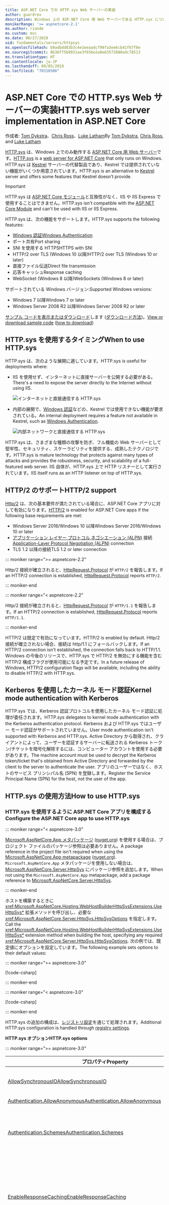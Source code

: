 ```yaml
---
title: ASP.NET Core での HTTP.sys Web サーバーの実装
author: guardrex
description: Windows 上の ASP.NET Core 用 Web サーバーである HTTP.sys について説明します。 HTTP.sys は、Http.sys カーネル モード ドライバーに基づいて構築された、IIS なしで直接インターネットに接続するために使用できる Kestrel の代替製品です。
monikerRange: '>= aspnetcore-2.1'
ms.author: riande
ms.custom: mvc
ms.date: 08/27/2019
uid: fundamentals/servers/httpsys
ms.openlocfilehash: b9adbdd83b3c4e1eeaadcf99fa3ee6cb41f67f8e
ms.sourcegitcommit: 8b36f75b8931ae3f656e2a8e63572080adc78513
ms.translationtype: HT
ms.contentlocale: ja-JP
ms.lasthandoff: 09/05/2019
ms.locfileid: "70310506"
---
```

# <a name="httpsys-web-server-implementation-in-aspnet-core"></a><span data-ttu-id="e1a35-104">ASP.NET Core での HTTP.sys Web サーバーの実装</span><span class="sxs-lookup"><span data-stu-id="e1a35-104">HTTP.sys web server implementation in ASP.NET Core</span></span>

<span data-ttu-id="e1a35-105">作成者: [Tom Dykstra](https://github.com/tdykstra)、[Chris Ross](https://github.com/Tratcher)、[Luke Latham](https://github.com/guardrex)</span><span class="sxs-lookup"><span data-stu-id="e1a35-105">By [Tom Dykstra](https://github.com/tdykstra), [Chris Ross](https://github.com/Tratcher), and [Luke Latham](https://github.com/guardrex)</span></span>

<span data-ttu-id="e1a35-106">[HTTP.sys](/iis/get-started/introduction-to-iis/introduction-to-iis-architecture#hypertext-transfer-protocol-stack-httpsys) は、Windows 上でのみ動作する [ASP.NET Core 用 Web サーバー](xref:fundamentals/servers/index)です。</span><span class="sxs-lookup"><span data-stu-id="e1a35-106">[HTTP.sys](/iis/get-started/introduction-to-iis/introduction-to-iis-architecture#hypertext-transfer-protocol-stack-httpsys) is a [web server for ASP.NET Core](xref:fundamentals/servers/index) that only runs on Windows.</span></span> <span data-ttu-id="e1a35-107">HTTP.sys は [Kestrel](xref:fundamentals/servers/kestrel) サーバーの代替製品であり、Kestrel では提供されていない機能がいくつか用意されています。</span><span class="sxs-lookup"><span data-stu-id="e1a35-107">HTTP.sys is an alternative to [Kestrel](xref:fundamentals/servers/kestrel) server and offers some features that Kestrel doesn't provide.</span></span>

> [!IMPORTANT]
> <span data-ttu-id="e1a35-108">HTTP.sys は [ASP.NET Core モジュール](xref:host-and-deploy/aspnet-core-module)と互換性がなく、IIS や IIS Express で使用することはできません。</span><span class="sxs-lookup"><span data-stu-id="e1a35-108">HTTP.sys isn't compatible with the [ASP.NET Core Module](xref:host-and-deploy/aspnet-core-module) and can't be used with IIS or IIS Express.</span></span>

<span data-ttu-id="e1a35-109">HTTP.sys は、次の機能をサポートします。</span><span class="sxs-lookup"><span data-stu-id="e1a35-109">HTTP.sys supports the following features:</span></span>

* [<span data-ttu-id="e1a35-110">Windows 認証</span><span class="sxs-lookup"><span data-stu-id="e1a35-110">Windows Authentication</span></span>](xref:security/authentication/windowsauth)
* <span data-ttu-id="e1a35-111">ポート共有</span><span class="sxs-lookup"><span data-stu-id="e1a35-111">Port sharing</span></span>
* <span data-ttu-id="e1a35-112">SNI を使用する HTTPS</span><span class="sxs-lookup"><span data-stu-id="e1a35-112">HTTPS with SNI</span></span>
* <span data-ttu-id="e1a35-113">HTTP/2 over TLS (Windows 10 以降)</span><span class="sxs-lookup"><span data-stu-id="e1a35-113">HTTP/2 over TLS (Windows 10 or later)</span></span>
* <span data-ttu-id="e1a35-114">直接ファイル伝送</span><span class="sxs-lookup"><span data-stu-id="e1a35-114">Direct file transmission</span></span>
* <span data-ttu-id="e1a35-115">応答キャッシュ</span><span class="sxs-lookup"><span data-stu-id="e1a35-115">Response caching</span></span>
* <span data-ttu-id="e1a35-116">WebSocket (Windows 8 以降)</span><span class="sxs-lookup"><span data-stu-id="e1a35-116">WebSockets (Windows 8 or later)</span></span>

<span data-ttu-id="e1a35-117">サポートされている Windows バージョン:</span><span class="sxs-lookup"><span data-stu-id="e1a35-117">Supported Windows versions:</span></span>

* <span data-ttu-id="e1a35-118">Windows 7 以降</span><span class="sxs-lookup"><span data-stu-id="e1a35-118">Windows 7 or later</span></span>
* <span data-ttu-id="e1a35-119">Windows Server 2008 R2 以降</span><span class="sxs-lookup"><span data-stu-id="e1a35-119">Windows Server 2008 R2 or later</span></span>

<span data-ttu-id="e1a35-120">[サンプル コードを表示またはダウンロード](https://github.com/aspnet/AspNetCore.Docs/tree/master/aspnetcore/fundamentals/servers/httpsys/samples)します ([ダウンロード方法](xref:index#how-to-download-a-sample))。</span><span class="sxs-lookup"><span data-stu-id="e1a35-120">[View or download sample code](https://github.com/aspnet/AspNetCore.Docs/tree/master/aspnetcore/fundamentals/servers/httpsys/samples) ([how to download](xref:index#how-to-download-a-sample))</span></span>

## <a name="when-to-use-httpsys"></a><span data-ttu-id="e1a35-121">HTTP.sys を使用するタイミング</span><span class="sxs-lookup"><span data-stu-id="e1a35-121">When to use HTTP.sys</span></span>

<span data-ttu-id="e1a35-122">HTTP.sys は、次のような展開に適しています。</span><span class="sxs-lookup"><span data-stu-id="e1a35-122">HTTP.sys is useful for deployments where:</span></span>

* <span data-ttu-id="e1a35-123">IIS を使用せず、インターネットに直接サーバーを公開する必要がある。</span><span class="sxs-lookup"><span data-stu-id="e1a35-123">There's a need to expose the server directly to the Internet without using IIS.</span></span>

  ![インターネットと直接通信する HTTP.sys](httpsys/_static/httpsys-to-internet.png)

* <span data-ttu-id="e1a35-125">内部の展開で、[Windows 認証](xref:security/authentication/windowsauth)などの、Kestrel では使用できない機能が要求されている。</span><span class="sxs-lookup"><span data-stu-id="e1a35-125">An internal deployment requires a feature not available in Kestrel, such as [Windows Authentication](xref:security/authentication/windowsauth).</span></span>

  ![内部ネットワークと直接通信する HTTP.sys](httpsys/_static/httpsys-to-internal.png)

<span data-ttu-id="e1a35-127">HTTP.sys は、さまざまな種類の攻撃を防ぎ、フル機能の Web サーバーとして堅牢性、セキュリティ、スケーラビリティを提供する、成熟したテクノロジです。</span><span class="sxs-lookup"><span data-stu-id="e1a35-127">HTTP.sys is mature technology that protects against many types of attacks and provides the robustness, security, and scalability of a full-featured web server.</span></span> <span data-ttu-id="e1a35-128">IIS 自体が、HTTP.sys 上で HTTP リスナーとして実行されています。</span><span class="sxs-lookup"><span data-stu-id="e1a35-128">IIS itself runs as an HTTP listener on top of HTTP.sys.</span></span>

## <a name="http2-support"></a><span data-ttu-id="e1a35-129">HTTP/2 のサポート</span><span class="sxs-lookup"><span data-stu-id="e1a35-129">HTTP/2 support</span></span>

<span data-ttu-id="e1a35-130">[Http/2](https://httpwg.org/specs/rfc7540.html) は、次の基本要件が満たされている場合に、ASP.NET Core アプリに対して有効になります。</span><span class="sxs-lookup"><span data-stu-id="e1a35-130">[HTTP/2](https://httpwg.org/specs/rfc7540.html) is enabled for ASP.NET Core apps if the following base requirements are met:</span></span>

* <span data-ttu-id="e1a35-131">Windows Server 2016/Windows 10 以降</span><span class="sxs-lookup"><span data-stu-id="e1a35-131">Windows Server 2016/Windows 10 or later</span></span>
* <span data-ttu-id="e1a35-132">[アプリケーション レイヤー プロトコル ネゴシエーション (ALPN)](https://tools.ietf.org/html/rfc7301#section-3) 接続</span><span class="sxs-lookup"><span data-stu-id="e1a35-132">[Application-Layer Protocol Negotiation (ALPN)](https://tools.ietf.org/html/rfc7301#section-3) connection</span></span>
* <span data-ttu-id="e1a35-133">TLS 1.2 以降の接続</span><span class="sxs-lookup"><span data-stu-id="e1a35-133">TLS 1.2 or later connection</span></span>

::: moniker range=">= aspnetcore-2.2"

<span data-ttu-id="e1a35-134">Http/2 接続が確立されると、[HttpRequest.Protocol](xref:Microsoft.AspNetCore.Http.HttpRequest.Protocol*) が `HTTP/2` を報告します。</span><span class="sxs-lookup"><span data-stu-id="e1a35-134">If an HTTP/2 connection is established, [HttpRequest.Protocol](xref:Microsoft.AspNetCore.Http.HttpRequest.Protocol*) reports `HTTP/2`.</span></span>

::: moniker-end

::: moniker range="< aspnetcore-2.2"

<span data-ttu-id="e1a35-135">Http/2 接続が確立されると、[HttpRequest.Protocol](xref:Microsoft.AspNetCore.Http.HttpRequest.Protocol*) が `HTTP/1.1` を報告します。</span><span class="sxs-lookup"><span data-stu-id="e1a35-135">If an HTTP/2 connection is established, [HttpRequest.Protocol](xref:Microsoft.AspNetCore.Http.HttpRequest.Protocol*) reports `HTTP/1.1`.</span></span>

::: moniker-end

<span data-ttu-id="e1a35-136">HTTP/2 は既定で有効になっています。</span><span class="sxs-lookup"><span data-stu-id="e1a35-136">HTTP/2 is enabled by default.</span></span> <span data-ttu-id="e1a35-137">Http/2 接続が確立されない場合、接続は http/1.1 にフォールバックします。</span><span class="sxs-lookup"><span data-stu-id="e1a35-137">If an HTTP/2 connection isn't established, the connection falls back to HTTP/1.1.</span></span> <span data-ttu-id="e1a35-138">Windows の今後のリリースで、HTTP.sys で HTTP/2 を無効にする機能を含む HTTP/2 構成フラグが使用可能になる予定です。</span><span class="sxs-lookup"><span data-stu-id="e1a35-138">In a future release of Windows, HTTP/2 configuration flags will be available, including the ability to disable HTTP/2 with HTTP.sys.</span></span>

## <a name="kernel-mode-authentication-with-kerberos"></a><span data-ttu-id="e1a35-139">Kerberos を使用したカーネル モード認証</span><span class="sxs-lookup"><span data-stu-id="e1a35-139">Kernel mode authentication with Kerberos</span></span>

<span data-ttu-id="e1a35-140">HTTP.sys では、Kerberos 認証プロトコルを使用したカーネル モード認証に処理が委任されます。</span><span class="sxs-lookup"><span data-stu-id="e1a35-140">HTTP.sys delegates to kernel mode authentication with the Kerberos authentication protocol.</span></span> <span data-ttu-id="e1a35-141">Kerberos および HTTP.sys ではユーザー モード認証がサポートされていません。</span><span class="sxs-lookup"><span data-stu-id="e1a35-141">User mode authentication isn't supported with Kerberos and HTTP.sys.</span></span> <span data-ttu-id="e1a35-142">Active Directory から取得され、クライアントによって、ユーザーを認証するサーバーに転送される Kerberos トークン/チケットを暗号化解除するには、コンピューター アカウントを使用する必要があります。</span><span class="sxs-lookup"><span data-stu-id="e1a35-142">The machine account must be used to decrypt the Kerberos token/ticket that's obtained from Active Directory and forwarded by the client to the server to authenticate the user.</span></span> <span data-ttu-id="e1a35-143">アプリのユーザーではなく、ホストのサービス プリンシパル名 (SPN) を登録します。</span><span class="sxs-lookup"><span data-stu-id="e1a35-143">Register the Service Principal Name (SPN) for the host, not the user of the app.</span></span>

## <a name="how-to-use-httpsys"></a><span data-ttu-id="e1a35-144">HTTP.sys の使用方法</span><span class="sxs-lookup"><span data-stu-id="e1a35-144">How to use HTTP.sys</span></span>

### <a name="configure-the-aspnet-core-app-to-use-httpsys"></a><span data-ttu-id="e1a35-145">HTTP.sys を使用するように ASP.NET Core アプリを構成する</span><span class="sxs-lookup"><span data-stu-id="e1a35-145">Configure the ASP.NET Core app to use HTTP.sys</span></span>

::: moniker range="< aspnetcore-3.0"

<span data-ttu-id="e1a35-146">[Microsoft.AspNetCore.App メタパッケージ](xref:fundamentals/metapackage-app) ([nuget.org](https://www.nuget.org/packages/Microsoft.AspNetCore.App/)) を使用する場合は、プロジェクト ファイルのパッケージ参照は必要ありません。</span><span class="sxs-lookup"><span data-stu-id="e1a35-146">A package reference in the project file isn't required when using the [Microsoft.AspNetCore.App metapackage](xref:fundamentals/metapackage-app) ([nuget.org](https://www.nuget.org/packages/Microsoft.AspNetCore.App/)).</span></span> <span data-ttu-id="e1a35-147">`Microsoft.AspNetCore.App` メタパッケージを使用しない場合は、[Microsoft.AspNetCore.Server.HttpSys](https://www.nuget.org/packages/Microsoft.AspNetCore.Server.HttpSys/) にパッケージ参照を追加します。</span><span class="sxs-lookup"><span data-stu-id="e1a35-147">When not using the `Microsoft.AspNetCore.App` metapackage, add a package reference to [Microsoft.AspNetCore.Server.HttpSys](https://www.nuget.org/packages/Microsoft.AspNetCore.Server.HttpSys/).</span></span>

::: moniker-end

<span data-ttu-id="e1a35-148">ホストを構築するときに <xref:Microsoft.AspNetCore.Hosting.WebHostBuilderHttpSysExtensions.UseHttpSys*> 拡張メソッドを呼び出し、必要な <xref:Microsoft.AspNetCore.Server.HttpSys.HttpSysOptions> を指定します。</span><span class="sxs-lookup"><span data-stu-id="e1a35-148">Call the <xref:Microsoft.AspNetCore.Hosting.WebHostBuilderHttpSysExtensions.UseHttpSys*> extension method when building the host, specifying any required <xref:Microsoft.AspNetCore.Server.HttpSys.HttpSysOptions>.</span></span> <span data-ttu-id="e1a35-149">次の例では、既定値にオプションを設定しています。</span><span class="sxs-lookup"><span data-stu-id="e1a35-149">The following example sets options to their default values:</span></span>

::: moniker range=">= aspnetcore-3.0"

[!code-csharp[](httpsys/samples/3.x/SampleApp/Program.cs?name=snippet1&highlight=5-13)]

::: moniker-end

::: moniker range="< aspnetcore-3.0"

[!code-csharp[](httpsys/samples/2.x/SampleApp/Program.cs?name=snippet1&highlight=4-12)]

::: moniker-end

<span data-ttu-id="e1a35-150">HTTP.sys の追加の構成は、[レジストリ設定](https://support.microsoft.com/help/820129/http-sys-registry-settings-for-windows)を通じて処理されます。</span><span class="sxs-lookup"><span data-stu-id="e1a35-150">Additional HTTP.sys configuration is handled through [registry settings](https://support.microsoft.com/help/820129/http-sys-registry-settings-for-windows).</span></span>

   <span data-ttu-id="e1a35-151">**HTTP.sys オプション**</span><span class="sxs-lookup"><span data-stu-id="e1a35-151">**HTTP.sys options**</span></span>

::: moniker range=">= aspnetcore-3.0"

| <span data-ttu-id="e1a35-152">プロパティ</span><span class="sxs-lookup"><span data-stu-id="e1a35-152">Property</span></span> | <span data-ttu-id="e1a35-153">説明</span><span class="sxs-lookup"><span data-stu-id="e1a35-153">Description</span></span> | <span data-ttu-id="e1a35-154">既定値</span><span class="sxs-lookup"><span data-stu-id="e1a35-154">Default</span></span> |
| -------- | ----------- | :-----: |
| [<span data-ttu-id="e1a35-155">AllowSynchronousIO</span><span class="sxs-lookup"><span data-stu-id="e1a35-155">AllowSynchronousIO</span></span>](xref:Microsoft.AspNetCore.Server.HttpSys.HttpSysOptions.AllowSynchronousIO) | <span data-ttu-id="e1a35-156">`HttpContext.Request.Body` および `HttpContext.Response.Body` に対して、入力/出力の同期を許可するかどうかを制御します。</span><span class="sxs-lookup"><span data-stu-id="e1a35-156">Control whether synchronous input/output is allowed for the `HttpContext.Request.Body` and `HttpContext.Response.Body`.</span></span> | `false` |
| [<span data-ttu-id="e1a35-157">Authentication.AllowAnonymous</span><span class="sxs-lookup"><span data-stu-id="e1a35-157">Authentication.AllowAnonymous</span></span>](xref:Microsoft.AspNetCore.Server.HttpSys.AuthenticationManager.AllowAnonymous) | <span data-ttu-id="e1a35-158">匿名要求を許可します。</span><span class="sxs-lookup"><span data-stu-id="e1a35-158">Allow anonymous requests.</span></span> | `true` |
| [<span data-ttu-id="e1a35-159">Authentication.Schemes</span><span class="sxs-lookup"><span data-stu-id="e1a35-159">Authentication.Schemes</span></span>](xref:Microsoft.AspNetCore.Server.HttpSys.AuthenticationManager.Schemes) | <span data-ttu-id="e1a35-160">許可される認証方式を指定します。</span><span class="sxs-lookup"><span data-stu-id="e1a35-160">Specify the allowed authentication schemes.</span></span> <span data-ttu-id="e1a35-161">リスナーを破棄する前ならいつでも変更できます。</span><span class="sxs-lookup"><span data-stu-id="e1a35-161">May be modified at any time prior to disposing the listener.</span></span> <span data-ttu-id="e1a35-162">値は [AuthenticationSchemes 列挙型](xref:Microsoft.AspNetCore.Server.HttpSys.AuthenticationSchemes) (`Basic`、`Kerberos`、`Negotiate`、`None`、および `NTLM`) によって指定します。</span><span class="sxs-lookup"><span data-stu-id="e1a35-162">Values are provided by the [AuthenticationSchemes enum](xref:Microsoft.AspNetCore.Server.HttpSys.AuthenticationSchemes): `Basic`, `Kerberos`, `Negotiate`, `None`, and `NTLM`.</span></span> | `None` |
| [<span data-ttu-id="e1a35-163">EnableResponseCaching</span><span class="sxs-lookup"><span data-stu-id="e1a35-163">EnableResponseCaching</span></span>](xref:Microsoft.AspNetCore.Server.HttpSys.HttpSysOptions.EnableResponseCaching) | <span data-ttu-id="e1a35-164">対象となるヘッダーを持つ応答に対して、[カーネル モード](/windows-hardware/drivers/gettingstarted/user-mode-and-kernel-mode)のキャッシュを試行します。</span><span class="sxs-lookup"><span data-stu-id="e1a35-164">Attempt [kernel-mode](/windows-hardware/drivers/gettingstarted/user-mode-and-kernel-mode) caching for responses with eligible headers.</span></span> <span data-ttu-id="e1a35-165">`Set-Cookie`、`Vary`、または `Pragma` ヘッダーを含む応答は対象外です。</span><span class="sxs-lookup"><span data-stu-id="e1a35-165">The response may not include `Set-Cookie`, `Vary`, or `Pragma` headers.</span></span> <span data-ttu-id="e1a35-166">応答は、`public` である `Cache-Control` ヘッダーと `shared-max-age` または `max-age` の値のいずれかを含むか、または `Expires` ヘッダーを含む必要があります。</span><span class="sxs-lookup"><span data-stu-id="e1a35-166">It must include a `Cache-Control` header that's `public` and either a `shared-max-age` or `max-age` value, or an `Expires` header.</span></span> | `true` |
| <xref:Microsoft.AspNetCore.Server.HttpSys.HttpSysOptions.MaxAccepts> | <span data-ttu-id="e1a35-167">同時受け入れの最大数です。</span><span class="sxs-lookup"><span data-stu-id="e1a35-167">The maximum number of concurrent accepts.</span></span> | <span data-ttu-id="e1a35-168">5 &times; [Environment.<br>ProcessorCount](xref:System.Environment.ProcessorCount)</span><span class="sxs-lookup"><span data-stu-id="e1a35-168">5 &times; [Environment.<br>ProcessorCount](xref:System.Environment.ProcessorCount)</span></span> |
| <xref:Microsoft.AspNetCore.Server.HttpSys.HttpSysOptions.MaxConnections> | <span data-ttu-id="e1a35-169">受け入れるコンカレント接続の最大数です。</span><span class="sxs-lookup"><span data-stu-id="e1a35-169">The maximum number of concurrent connections to accept.</span></span> <span data-ttu-id="e1a35-170">無限にするには、`-1` を使用します。</span><span class="sxs-lookup"><span data-stu-id="e1a35-170">Use `-1` for infinite.</span></span> <span data-ttu-id="e1a35-171">コンピューター全体のレジストリ設定を使用するには、`null` を使用します。</span><span class="sxs-lookup"><span data-stu-id="e1a35-171">Use `null` to use the registry's machine-wide setting.</span></span> | `null`<br><span data-ttu-id="e1a35-172">(無制限)</span><span class="sxs-lookup"><span data-stu-id="e1a35-172">(unlimited)</span></span> |
| <xref:Microsoft.AspNetCore.Server.HttpSys.HttpSysOptions.MaxRequestBodySize> | <span data-ttu-id="e1a35-173">「<a href="#maxrequestbodysize">MaxRequestBodySize</a>」セクションを参照してください。</span><span class="sxs-lookup"><span data-stu-id="e1a35-173">See the <a href="#maxrequestbodysize">MaxRequestBodySize</a> section.</span></span> | <span data-ttu-id="e1a35-174">30000000 バイト</span><span class="sxs-lookup"><span data-stu-id="e1a35-174">30000000 bytes</span></span><br><span data-ttu-id="e1a35-175">(~28.6 MB)</span><span class="sxs-lookup"><span data-stu-id="e1a35-175">(~28.6 MB)</span></span> |
| <xref:Microsoft.AspNetCore.Server.HttpSys.HttpSysOptions.RequestQueueLimit> | <span data-ttu-id="e1a35-176">キューに置くことができる要求の最大数。</span><span class="sxs-lookup"><span data-stu-id="e1a35-176">The maximum number of requests that can be queued.</span></span> | <span data-ttu-id="e1a35-177">1000</span><span class="sxs-lookup"><span data-stu-id="e1a35-177">1000</span></span> |
| <xref:Microsoft.AspNetCore.Server.HttpSys.HttpSysOptions.ThrowWriteExceptions> | <span data-ttu-id="e1a35-178">応答本文の書き込みがクライアントの接続の切断によって失敗した場合、例外をスローするか、または正常に完了するかどうかを指定します。</span><span class="sxs-lookup"><span data-stu-id="e1a35-178">Indicate if response body writes that fail due to client disconnects should throw exceptions or complete normally.</span></span> | `false`<br><span data-ttu-id="e1a35-179">(正常に完了する)</span><span class="sxs-lookup"><span data-stu-id="e1a35-179">(complete normally)</span></span> |
| <xref:Microsoft.AspNetCore.Server.HttpSys.HttpSysOptions.Timeouts> | <span data-ttu-id="e1a35-180">HTTP.sys <xref:Microsoft.AspNetCore.Server.HttpSys.TimeoutManager> 構成を公開します。これはレジストリでも構成できます。</span><span class="sxs-lookup"><span data-stu-id="e1a35-180">Expose the HTTP.sys <xref:Microsoft.AspNetCore.Server.HttpSys.TimeoutManager> configuration, which may also be configured in the registry.</span></span> <span data-ttu-id="e1a35-181">各設定に関する既定値などの詳細については、API のリンクを参照してください。</span><span class="sxs-lookup"><span data-stu-id="e1a35-181">Follow the API links to learn more about each setting, including default values:</span></span><ul><li><span data-ttu-id="e1a35-182">[TimeoutManager.DrainEntityBody](xref:Microsoft.AspNetCore.Server.HttpSys.TimeoutManager.DrainEntityBody) &ndash; HTTP サーバー API が Keep-Alive 接続でエンティティ本体をドレインするまでに許容される時間です。</span><span class="sxs-lookup"><span data-stu-id="e1a35-182">[TimeoutManager.DrainEntityBody](xref:Microsoft.AspNetCore.Server.HttpSys.TimeoutManager.DrainEntityBody) &ndash; Time allowed for the HTTP Server API to drain the entity body on a Keep-Alive connection.</span></span></li><li><span data-ttu-id="e1a35-183">[TimeoutManager.EntityBody](xref:Microsoft.AspNetCore.Server.HttpSys.TimeoutManager.EntityBody) &ndash; 要求のエンティティ本体が到着するまでに許容される時間です。</span><span class="sxs-lookup"><span data-stu-id="e1a35-183">[TimeoutManager.EntityBody](xref:Microsoft.AspNetCore.Server.HttpSys.TimeoutManager.EntityBody) &ndash; Time allowed for the request entity body to arrive.</span></span></li><li><span data-ttu-id="e1a35-184">[TimeoutManager.HeaderWait](xref:Microsoft.AspNetCore.Server.HttpSys.TimeoutManager.HeaderWait) &ndash; HTTP サーバー API が要求ヘッダーを解析するまでに許容される時間です。</span><span class="sxs-lookup"><span data-stu-id="e1a35-184">[TimeoutManager.HeaderWait](xref:Microsoft.AspNetCore.Server.HttpSys.TimeoutManager.HeaderWait) &ndash; Time allowed for the HTTP Server API to parse the request header.</span></span></li><li><span data-ttu-id="e1a35-185">[TimeoutManager.IdleConnection](xref:Microsoft.AspNetCore.Server.HttpSys.TimeoutManager.IdleConnection) &ndash; 接続で許容されるアイドル時間です。</span><span class="sxs-lookup"><span data-stu-id="e1a35-185">[TimeoutManager.IdleConnection](xref:Microsoft.AspNetCore.Server.HttpSys.TimeoutManager.IdleConnection) &ndash; Time allowed for an idle connection.</span></span></li><li><span data-ttu-id="e1a35-186">[TimeoutManager.MinSendBytesPerSecond](xref:Microsoft.AspNetCore.Server.HttpSys.TimeoutManager.MinSendBytesPerSecond) &ndash; 応答の最小の送信率です。</span><span class="sxs-lookup"><span data-stu-id="e1a35-186">[TimeoutManager.MinSendBytesPerSecond](xref:Microsoft.AspNetCore.Server.HttpSys.TimeoutManager.MinSendBytesPerSecond) &ndash; The minimum send rate for the response.</span></span></li><li><span data-ttu-id="e1a35-187">[TimeoutManager.RequestQueue](xref:Microsoft.AspNetCore.Server.HttpSys.TimeoutManager.RequestQueue) &ndash; 要求が、アプリにピック アップされるまでに要求キューの中に留まっていられる時間です。</span><span class="sxs-lookup"><span data-stu-id="e1a35-187">[TimeoutManager.RequestQueue](xref:Microsoft.AspNetCore.Server.HttpSys.TimeoutManager.RequestQueue) &ndash; Time allowed for the request to remain in the request queue before the app picks it up.</span></span></li></ul> |  |
| <xref:Microsoft.AspNetCore.Server.HttpSys.HttpSysOptions.UrlPrefixes> | <span data-ttu-id="e1a35-188">HTTP.sys に登録する <xref:Microsoft.AspNetCore.Server.HttpSys.UrlPrefixCollection> を指定します。</span><span class="sxs-lookup"><span data-stu-id="e1a35-188">Specify the <xref:Microsoft.AspNetCore.Server.HttpSys.UrlPrefixCollection> to register with HTTP.sys.</span></span> <span data-ttu-id="e1a35-189">最も便利なのは [UrlPrefixCollection.Add](xref:Microsoft.AspNetCore.Server.HttpSys.UrlPrefixCollection.Add*) です。これを使用して、コレクションにプレフィックスを追加できます。</span><span class="sxs-lookup"><span data-stu-id="e1a35-189">The most useful is [UrlPrefixCollection.Add](xref:Microsoft.AspNetCore.Server.HttpSys.UrlPrefixCollection.Add*), which is used to add a prefix to the collection.</span></span> <span data-ttu-id="e1a35-190">これらは、リスナーを破棄する前ならいつでも変更できます。</span><span class="sxs-lookup"><span data-stu-id="e1a35-190">These may be modified at any time prior to disposing the listener.</span></span> |  |

::: moniker-end

::: moniker range="< aspnetcore-3.0"

| <span data-ttu-id="e1a35-191">プロパティ</span><span class="sxs-lookup"><span data-stu-id="e1a35-191">Property</span></span> | <span data-ttu-id="e1a35-192">説明</span><span class="sxs-lookup"><span data-stu-id="e1a35-192">Description</span></span> | <span data-ttu-id="e1a35-193">既定値</span><span class="sxs-lookup"><span data-stu-id="e1a35-193">Default</span></span> |
| -------- | ----------- | :-----: |
| [<span data-ttu-id="e1a35-194">AllowSynchronousIO</span><span class="sxs-lookup"><span data-stu-id="e1a35-194">AllowSynchronousIO</span></span>](xref:Microsoft.AspNetCore.Server.HttpSys.HttpSysOptions.AllowSynchronousIO) | <span data-ttu-id="e1a35-195">`HttpContext.Request.Body` および `HttpContext.Response.Body` に対して、入力/出力の同期を許可するかどうかを制御します。</span><span class="sxs-lookup"><span data-stu-id="e1a35-195">Control whether synchronous input/output is allowed for the `HttpContext.Request.Body` and `HttpContext.Response.Body`.</span></span> | `true` |
| [<span data-ttu-id="e1a35-196">Authentication.AllowAnonymous</span><span class="sxs-lookup"><span data-stu-id="e1a35-196">Authentication.AllowAnonymous</span></span>](xref:Microsoft.AspNetCore.Server.HttpSys.AuthenticationManager.AllowAnonymous) | <span data-ttu-id="e1a35-197">匿名要求を許可します。</span><span class="sxs-lookup"><span data-stu-id="e1a35-197">Allow anonymous requests.</span></span> | `true` |
| [<span data-ttu-id="e1a35-198">Authentication.Schemes</span><span class="sxs-lookup"><span data-stu-id="e1a35-198">Authentication.Schemes</span></span>](xref:Microsoft.AspNetCore.Server.HttpSys.AuthenticationManager.Schemes) | <span data-ttu-id="e1a35-199">許可される認証方式を指定します。</span><span class="sxs-lookup"><span data-stu-id="e1a35-199">Specify the allowed authentication schemes.</span></span> <span data-ttu-id="e1a35-200">リスナーを破棄する前ならいつでも変更できます。</span><span class="sxs-lookup"><span data-stu-id="e1a35-200">May be modified at any time prior to disposing the listener.</span></span> <span data-ttu-id="e1a35-201">値は [AuthenticationSchemes 列挙型](xref:Microsoft.AspNetCore.Server.HttpSys.AuthenticationSchemes) (`Basic`、`Kerberos`、`Negotiate`、`None`、および `NTLM`) によって指定します。</span><span class="sxs-lookup"><span data-stu-id="e1a35-201">Values are provided by the [AuthenticationSchemes enum](xref:Microsoft.AspNetCore.Server.HttpSys.AuthenticationSchemes): `Basic`, `Kerberos`, `Negotiate`, `None`, and `NTLM`.</span></span> | `None` |
| [<span data-ttu-id="e1a35-202">EnableResponseCaching</span><span class="sxs-lookup"><span data-stu-id="e1a35-202">EnableResponseCaching</span></span>](xref:Microsoft.AspNetCore.Server.HttpSys.HttpSysOptions.EnableResponseCaching) | <span data-ttu-id="e1a35-203">対象となるヘッダーを持つ応答に対して、[カーネル モード](/windows-hardware/drivers/gettingstarted/user-mode-and-kernel-mode)のキャッシュを試行します。</span><span class="sxs-lookup"><span data-stu-id="e1a35-203">Attempt [kernel-mode](/windows-hardware/drivers/gettingstarted/user-mode-and-kernel-mode) caching for responses with eligible headers.</span></span> <span data-ttu-id="e1a35-204">`Set-Cookie`、`Vary`、または `Pragma` ヘッダーを含む応答は対象外です。</span><span class="sxs-lookup"><span data-stu-id="e1a35-204">The response may not include `Set-Cookie`, `Vary`, or `Pragma` headers.</span></span> <span data-ttu-id="e1a35-205">応答は、`public` である `Cache-Control` ヘッダーと `shared-max-age` または `max-age` の値のいずれかを含むか、または `Expires` ヘッダーを含む必要があります。</span><span class="sxs-lookup"><span data-stu-id="e1a35-205">It must include a `Cache-Control` header that's `public` and either a `shared-max-age` or `max-age` value, or an `Expires` header.</span></span> | `true` |
| <xref:Microsoft.AspNetCore.Server.HttpSys.HttpSysOptions.MaxAccepts> | <span data-ttu-id="e1a35-206">同時受け入れの最大数です。</span><span class="sxs-lookup"><span data-stu-id="e1a35-206">The maximum number of concurrent accepts.</span></span> | <span data-ttu-id="e1a35-207">5 &times; [Environment.<br>ProcessorCount](xref:System.Environment.ProcessorCount)</span><span class="sxs-lookup"><span data-stu-id="e1a35-207">5 &times; [Environment.<br>ProcessorCount](xref:System.Environment.ProcessorCount)</span></span> |
| <xref:Microsoft.AspNetCore.Server.HttpSys.HttpSysOptions.MaxConnections> | <span data-ttu-id="e1a35-208">受け入れるコンカレント接続の最大数です。</span><span class="sxs-lookup"><span data-stu-id="e1a35-208">The maximum number of concurrent connections to accept.</span></span> <span data-ttu-id="e1a35-209">無限にするには、`-1` を使用します。</span><span class="sxs-lookup"><span data-stu-id="e1a35-209">Use `-1` for infinite.</span></span> <span data-ttu-id="e1a35-210">コンピューター全体のレジストリ設定を使用するには、`null` を使用します。</span><span class="sxs-lookup"><span data-stu-id="e1a35-210">Use `null` to use the registry's machine-wide setting.</span></span> | `null`<br><span data-ttu-id="e1a35-211">(無制限)</span><span class="sxs-lookup"><span data-stu-id="e1a35-211">(unlimited)</span></span> |
| <xref:Microsoft.AspNetCore.Server.HttpSys.HttpSysOptions.MaxRequestBodySize> | <span data-ttu-id="e1a35-212">「<a href="#maxrequestbodysize">MaxRequestBodySize</a>」セクションを参照してください。</span><span class="sxs-lookup"><span data-stu-id="e1a35-212">See the <a href="#maxrequestbodysize">MaxRequestBodySize</a> section.</span></span> | <span data-ttu-id="e1a35-213">30000000 バイト</span><span class="sxs-lookup"><span data-stu-id="e1a35-213">30000000 bytes</span></span><br><span data-ttu-id="e1a35-214">(~28.6 MB)</span><span class="sxs-lookup"><span data-stu-id="e1a35-214">(~28.6 MB)</span></span> |
| <xref:Microsoft.AspNetCore.Server.HttpSys.HttpSysOptions.RequestQueueLimit> | <span data-ttu-id="e1a35-215">キューに置くことができる要求の最大数。</span><span class="sxs-lookup"><span data-stu-id="e1a35-215">The maximum number of requests that can be queued.</span></span> | <span data-ttu-id="e1a35-216">1000</span><span class="sxs-lookup"><span data-stu-id="e1a35-216">1000</span></span> |
| <xref:Microsoft.AspNetCore.Server.HttpSys.HttpSysOptions.ThrowWriteExceptions> | <span data-ttu-id="e1a35-217">応答本文の書き込みがクライアントの接続の切断によって失敗した場合、例外をスローするか、または正常に完了するかどうかを指定します。</span><span class="sxs-lookup"><span data-stu-id="e1a35-217">Indicate if response body writes that fail due to client disconnects should throw exceptions or complete normally.</span></span> | `false`<br><span data-ttu-id="e1a35-218">(正常に完了する)</span><span class="sxs-lookup"><span data-stu-id="e1a35-218">(complete normally)</span></span> |
| <xref:Microsoft.AspNetCore.Server.HttpSys.HttpSysOptions.Timeouts> | <span data-ttu-id="e1a35-219">HTTP.sys <xref:Microsoft.AspNetCore.Server.HttpSys.TimeoutManager> 構成を公開します。これはレジストリでも構成できます。</span><span class="sxs-lookup"><span data-stu-id="e1a35-219">Expose the HTTP.sys <xref:Microsoft.AspNetCore.Server.HttpSys.TimeoutManager> configuration, which may also be configured in the registry.</span></span> <span data-ttu-id="e1a35-220">各設定に関する既定値などの詳細については、API のリンクを参照してください。</span><span class="sxs-lookup"><span data-stu-id="e1a35-220">Follow the API links to learn more about each setting, including default values:</span></span><ul><li><span data-ttu-id="e1a35-221">[TimeoutManager.DrainEntityBody](xref:Microsoft.AspNetCore.Server.HttpSys.TimeoutManager.DrainEntityBody) &ndash; HTTP サーバー API が Keep-Alive 接続でエンティティ本体をドレインするまでに許容される時間です。</span><span class="sxs-lookup"><span data-stu-id="e1a35-221">[TimeoutManager.DrainEntityBody](xref:Microsoft.AspNetCore.Server.HttpSys.TimeoutManager.DrainEntityBody) &ndash; Time allowed for the HTTP Server API to drain the entity body on a Keep-Alive connection.</span></span></li><li><span data-ttu-id="e1a35-222">[TimeoutManager.EntityBody](xref:Microsoft.AspNetCore.Server.HttpSys.TimeoutManager.EntityBody) &ndash; 要求のエンティティ本体が到着するまでに許容される時間です。</span><span class="sxs-lookup"><span data-stu-id="e1a35-222">[TimeoutManager.EntityBody](xref:Microsoft.AspNetCore.Server.HttpSys.TimeoutManager.EntityBody) &ndash; Time allowed for the request entity body to arrive.</span></span></li><li><span data-ttu-id="e1a35-223">[TimeoutManager.HeaderWait](xref:Microsoft.AspNetCore.Server.HttpSys.TimeoutManager.HeaderWait) &ndash; HTTP サーバー API が要求ヘッダーを解析するまでに許容される時間です。</span><span class="sxs-lookup"><span data-stu-id="e1a35-223">[TimeoutManager.HeaderWait](xref:Microsoft.AspNetCore.Server.HttpSys.TimeoutManager.HeaderWait) &ndash; Time allowed for the HTTP Server API to parse the request header.</span></span></li><li><span data-ttu-id="e1a35-224">[TimeoutManager.IdleConnection](xref:Microsoft.AspNetCore.Server.HttpSys.TimeoutManager.IdleConnection) &ndash; 接続で許容されるアイドル時間です。</span><span class="sxs-lookup"><span data-stu-id="e1a35-224">[TimeoutManager.IdleConnection](xref:Microsoft.AspNetCore.Server.HttpSys.TimeoutManager.IdleConnection) &ndash; Time allowed for an idle connection.</span></span></li><li><span data-ttu-id="e1a35-225">[TimeoutManager.MinSendBytesPerSecond](xref:Microsoft.AspNetCore.Server.HttpSys.TimeoutManager.MinSendBytesPerSecond) &ndash; 応答の最小の送信率です。</span><span class="sxs-lookup"><span data-stu-id="e1a35-225">[TimeoutManager.MinSendBytesPerSecond](xref:Microsoft.AspNetCore.Server.HttpSys.TimeoutManager.MinSendBytesPerSecond) &ndash; The minimum send rate for the response.</span></span></li><li><span data-ttu-id="e1a35-226">[TimeoutManager.RequestQueue](xref:Microsoft.AspNetCore.Server.HttpSys.TimeoutManager.RequestQueue) &ndash; 要求が、アプリにピック アップされるまでに要求キューの中に留まっていられる時間です。</span><span class="sxs-lookup"><span data-stu-id="e1a35-226">[TimeoutManager.RequestQueue](xref:Microsoft.AspNetCore.Server.HttpSys.TimeoutManager.RequestQueue) &ndash; Time allowed for the request to remain in the request queue before the app picks it up.</span></span></li></ul> |  |
| <xref:Microsoft.AspNetCore.Server.HttpSys.HttpSysOptions.UrlPrefixes> | <span data-ttu-id="e1a35-227">HTTP.sys に登録する <xref:Microsoft.AspNetCore.Server.HttpSys.UrlPrefixCollection> を指定します。</span><span class="sxs-lookup"><span data-stu-id="e1a35-227">Specify the <xref:Microsoft.AspNetCore.Server.HttpSys.UrlPrefixCollection> to register with HTTP.sys.</span></span> <span data-ttu-id="e1a35-228">最も便利なのは [UrlPrefixCollection.Add](xref:Microsoft.AspNetCore.Server.HttpSys.UrlPrefixCollection.Add*) です。これを使用して、コレクションにプレフィックスを追加できます。</span><span class="sxs-lookup"><span data-stu-id="e1a35-228">The most useful is [UrlPrefixCollection.Add](xref:Microsoft.AspNetCore.Server.HttpSys.UrlPrefixCollection.Add*), which is used to add a prefix to the collection.</span></span> <span data-ttu-id="e1a35-229">これらは、リスナーを破棄する前ならいつでも変更できます。</span><span class="sxs-lookup"><span data-stu-id="e1a35-229">These may be modified at any time prior to disposing the listener.</span></span> |  |

::: moniker-end

<a name="maxrequestbodysize"></a>

<span data-ttu-id="e1a35-230">**MaxRequestBodySize**</span><span class="sxs-lookup"><span data-stu-id="e1a35-230">**MaxRequestBodySize**</span></span>

<span data-ttu-id="e1a35-231">要求本文の最大許容サイズ (バイト単位) です。</span><span class="sxs-lookup"><span data-stu-id="e1a35-231">The maximum allowed size of any request body in bytes.</span></span> <span data-ttu-id="e1a35-232">`null` に設定する場合、要求本文の最大サイズは制限されません。</span><span class="sxs-lookup"><span data-stu-id="e1a35-232">When set to `null`, the maximum request body size is unlimited.</span></span> <span data-ttu-id="e1a35-233">この制限は、アップグレード済みの接続 (常に無制限) には影響しません。</span><span class="sxs-lookup"><span data-stu-id="e1a35-233">This limit has no effect on upgraded connections, which are always unlimited.</span></span>

<span data-ttu-id="e1a35-234">1 つの `IActionResult` に対する ASP.NET Core MVC アプリの制限をオーバーライドする方法として、アクション メソッドに対して <xref:Microsoft.AspNetCore.Mvc.RequestSizeLimitAttribute> 属性を使用することをお勧めします。</span><span class="sxs-lookup"><span data-stu-id="e1a35-234">The recommended method to override the limit in an ASP.NET Core MVC app for a single `IActionResult` is to use the <xref:Microsoft.AspNetCore.Mvc.RequestSizeLimitAttribute> attribute on an action method:</span></span>

```csharp
[RequestSizeLimit(100000000)]
public IActionResult MyActionMethod()
```

<span data-ttu-id="e1a35-235">アプリが要求の読み取りを開始した後に、アプリが要求に対する制限を構成しようとすると、例外がスローされます。</span><span class="sxs-lookup"><span data-stu-id="e1a35-235">An exception is thrown if the app attempts to configure the limit on a request after the app has started reading the request.</span></span> <span data-ttu-id="e1a35-236">`IsReadOnly` プロパティを使用して、`MaxRequestBodySize` プロパティが読み取り専用状態にあるかどうか、つまり制限を構成するには遅すぎるかどうかを示すことができます。</span><span class="sxs-lookup"><span data-stu-id="e1a35-236">An `IsReadOnly` property can be used to indicate if the `MaxRequestBodySize` property is in a read-only state, meaning it's too late to configure the limit.</span></span>

<span data-ttu-id="e1a35-237">要求ごとにアプリで <xref:Microsoft.AspNetCore.Server.HttpSys.HttpSysOptions.MaxRequestBodySize> をオーバーライドする必要がある場合は、<xref:Microsoft.AspNetCore.Http.Features.IHttpMaxRequestBodySizeFeature> を使います。</span><span class="sxs-lookup"><span data-stu-id="e1a35-237">If the app should override <xref:Microsoft.AspNetCore.Server.HttpSys.HttpSysOptions.MaxRequestBodySize> per-request, use the <xref:Microsoft.AspNetCore.Http.Features.IHttpMaxRequestBodySizeFeature>:</span></span>

::: moniker range=">= aspnetcore-3.0"

[!code-csharp[](httpsys/samples/3.x/SampleApp/Startup.cs?name=snippet1&highlight=6-7)]

::: moniker-end

::: moniker range="< aspnetcore-3.0"

[!code-csharp[](httpsys/samples/2.x/SampleApp/Startup.cs?name=snippet1&highlight=6-7)]

::: moniker-end

<span data-ttu-id="e1a35-238">Visual Studio を使用する場合は、アプリが IIS または IIS Express を実行するように構成されていないことを確認します。</span><span class="sxs-lookup"><span data-stu-id="e1a35-238">If using Visual Studio, make sure the app isn't configured to run IIS or IIS Express.</span></span>

<span data-ttu-id="e1a35-239">Visual Studio では、既定の起動プロファイルは IIS Express 用です。</span><span class="sxs-lookup"><span data-stu-id="e1a35-239">In Visual Studio, the default launch profile is for IIS Express.</span></span> <span data-ttu-id="e1a35-240">プロジェクトをコンソール アプリとして実行するには、次のスクリーン ショットに示すように、選択したプロファイルを手動で変更します。</span><span class="sxs-lookup"><span data-stu-id="e1a35-240">To run the project as a console app, manually change the selected profile, as shown in the following screen shot:</span></span>

![コンソール アプリのプロファイルを選択する](httpsys/_static/vs-choose-profile.png)

### <a name="configure-windows-server"></a><span data-ttu-id="e1a35-242">Windows Server を構成する</span><span class="sxs-lookup"><span data-stu-id="e1a35-242">Configure Windows Server</span></span>

1. <span data-ttu-id="e1a35-243">アプリに対して開くポートを決めたら、[Windows ファイアウォール](/windows/security/threat-protection/windows-firewall/create-an-inbound-port-rule)か [New-NetFirewallRule](/powershell/module/netsecurity/new-netfirewallrule) PowerShell コマンドレットを使用して、トラフィックが HTTP.sys に到達できるようにファイアウォールのポートを開きます。</span><span class="sxs-lookup"><span data-stu-id="e1a35-243">Determine the ports to open for the app and use [Windows Firewall](/windows/security/threat-protection/windows-firewall/create-an-inbound-port-rule) or the [New-NetFirewallRule](/powershell/module/netsecurity/new-netfirewallrule) PowerShell cmdlet to open firewall ports to allow traffic to reach HTTP.sys.</span></span> <span data-ttu-id="e1a35-244">次のコマンドとアプリの構成では、ポート 443 を使用します。</span><span class="sxs-lookup"><span data-stu-id="e1a35-244">In the following commands and app configuration, port 443 is used.</span></span>

1. <span data-ttu-id="e1a35-245">Azure VM に展開する場合は、[ネットワーク セキュリティ グループ](/azure/virtual-machines/windows/nsg-quickstart-portal)内でポートを開きます。</span><span class="sxs-lookup"><span data-stu-id="e1a35-245">When deploying to an Azure VM, open the ports in the [Network Security Group](/azure/virtual-machines/windows/nsg-quickstart-portal).</span></span> <span data-ttu-id="e1a35-246">次のコマンドとアプリの構成では、ポート 443 を使用します。</span><span class="sxs-lookup"><span data-stu-id="e1a35-246">In the following commands and app configuration, port 443 is used.</span></span>

1. <span data-ttu-id="e1a35-247">必要に応じて、X.509 証明書を取得してインストールします。</span><span class="sxs-lookup"><span data-stu-id="e1a35-247">Obtain and install X.509 certificates, if required.</span></span>

   <span data-ttu-id="e1a35-248">Windows の場合は、[New-SelfSignedCertificate PowerShell コマンドレット](/powershell/module/pkiclient/new-selfsignedcertificate)を使用して自己署名証明書を作成します。</span><span class="sxs-lookup"><span data-stu-id="e1a35-248">On Windows, create self-signed certificates using the [New-SelfSignedCertificate PowerShell cmdlet](/powershell/module/pkiclient/new-selfsignedcertificate).</span></span> <span data-ttu-id="e1a35-249">サポート対象外の例については、[UpdateIISExpressSSLForChrome.ps1](https://github.com/aspnet/AspNetCore.Docs/tree/master/aspnetcore/includes/make-x509-cert/UpdateIISExpressSSLForChrome.ps1) を参照してください。</span><span class="sxs-lookup"><span data-stu-id="e1a35-249">For an unsupported example, see [UpdateIISExpressSSLForChrome.ps1](https://github.com/aspnet/AspNetCore.Docs/tree/master/aspnetcore/includes/make-x509-cert/UpdateIISExpressSSLForChrome.ps1).</span></span>

   <span data-ttu-id="e1a35-250">自己署名証明書か CA 署名証明書のいずれかをサーバーの **Local Machine** > **Personal** ストアにインストールします。</span><span class="sxs-lookup"><span data-stu-id="e1a35-250">Install either self-signed or CA-signed certificates in the server's **Local Machine** > **Personal** store.</span></span>

1. <span data-ttu-id="e1a35-251">アプリが[フレームワークに依存する展開](/dotnet/core/deploying/#framework-dependent-deployments-fdd)である場合は、.NET Core、.NET Framework、またはその両方 (アプリが .NET Framework をターゲットとする .NET Core アプリである場合) をインストールします。</span><span class="sxs-lookup"><span data-stu-id="e1a35-251">If the app is a [framework-dependent deployment](/dotnet/core/deploying/#framework-dependent-deployments-fdd), install .NET Core, .NET Framework, or both (if the app is a .NET Core app targeting the .NET Framework).</span></span>

   * <span data-ttu-id="e1a35-252">**.NET Core** &ndash; アプリで .NET Core が必要な場合は、[.NET Core のダウンロード](https://dotnet.microsoft.com/download) ページから **.NET Core Runtime** インストーラーを取得して実行します。</span><span class="sxs-lookup"><span data-stu-id="e1a35-252">**.NET Core** &ndash; If the app requires .NET Core, obtain and run the **.NET Core Runtime** installer from [.NET Core Downloads](https://dotnet.microsoft.com/download).</span></span> <span data-ttu-id="e1a35-253">サーバーに SDK 全体をインストールしないでください。</span><span class="sxs-lookup"><span data-stu-id="e1a35-253">Don't install the full SDK on the server.</span></span>
   * <span data-ttu-id="e1a35-254">**.NET Framework** &ndash; アプリで .NET Framework が必要な場合は、[.NET Framework のインストール ガイド](/dotnet/framework/install/)を参照してください。</span><span class="sxs-lookup"><span data-stu-id="e1a35-254">**.NET Framework** &ndash; If the app requires .NET Framework, see the [.NET Framework installation guide](/dotnet/framework/install/).</span></span> <span data-ttu-id="e1a35-255">必要な .NET Framework をインストールします。</span><span class="sxs-lookup"><span data-stu-id="e1a35-255">Install the required .NET Framework.</span></span> <span data-ttu-id="e1a35-256">最新の .NET Framework のインストーラーは [.NET Core のダウンロード](https://dotnet.microsoft.com/download) ページから入手できます。</span><span class="sxs-lookup"><span data-stu-id="e1a35-256">The installer for the latest .NET Framework is available from the [.NET Core Downloads](https://dotnet.microsoft.com/download) page.</span></span>

   <span data-ttu-id="e1a35-257">アプリが[自己完結型の展開](/dotnet/core/deploying/#self-contained-deployments-scd)の場合、アプリの展開内にランタイムが含まれています。</span><span class="sxs-lookup"><span data-stu-id="e1a35-257">If the app is a [self-contained deployment](/dotnet/core/deploying/#self-contained-deployments-scd), the app includes the runtime in its deployment.</span></span> <span data-ttu-id="e1a35-258">サーバーにフレームワークをインストールする必要はありません。</span><span class="sxs-lookup"><span data-stu-id="e1a35-258">No framework installation is required on the server.</span></span>

1. <span data-ttu-id="e1a35-259">アプリに URL とポートを構成します。</span><span class="sxs-lookup"><span data-stu-id="e1a35-259">Configure URLs and ports in the app.</span></span>

   <span data-ttu-id="e1a35-260">既定では、ASP.NET Core は `http://localhost:5000` にバインドされます。</span><span class="sxs-lookup"><span data-stu-id="e1a35-260">By default, ASP.NET Core binds to `http://localhost:5000`.</span></span> <span data-ttu-id="e1a35-261">URL プレフィックスとポートを構成するには、次のオプションがあります。</span><span class="sxs-lookup"><span data-stu-id="e1a35-261">To configure URL prefixes and ports, options include:</span></span>

   * <xref:Microsoft.AspNetCore.Hosting.HostingAbstractionsWebHostBuilderExtensions.UseUrls*>
   * <span data-ttu-id="e1a35-262">`urls` コマンド ライン引数</span><span class="sxs-lookup"><span data-stu-id="e1a35-262">`urls` command-line argument</span></span>
   * <span data-ttu-id="e1a35-263">`ASPNETCORE_URLS` 環境変数</span><span class="sxs-lookup"><span data-stu-id="e1a35-263">`ASPNETCORE_URLS` environment variable</span></span>
   * <xref:Microsoft.AspNetCore.Server.HttpSys.HttpSysOptions.UrlPrefixes>

   <span data-ttu-id="e1a35-264">次のコード例は、サーバーのローカル IP アドレス `10.0.0.4` を使ってポート 443 上で <xref:Microsoft.AspNetCore.Server.HttpSys.HttpSysOptions.UrlPrefixes> を使う方法を示しています。</span><span class="sxs-lookup"><span data-stu-id="e1a35-264">The following code example shows how to use <xref:Microsoft.AspNetCore.Server.HttpSys.HttpSysOptions.UrlPrefixes> with the server's local IP address `10.0.0.4` on port 443:</span></span>

::: moniker range=">= aspnetcore-3.0"

   [!code-csharp[](httpsys/samples_snapshot/3.x/Program.cs?highlight=7)]

::: moniker-end

::: moniker range="< aspnetcore-3.0"

   [!code-csharp[](httpsys/samples_snapshot/2.x/Program.cs?highlight=6)]

::: moniker-end

   <span data-ttu-id="e1a35-265">`UrlPrefixes` の利点は、プレフィックスの形式が正しくなかった場合、すぐにエラー メッセージが生成されることです。</span><span class="sxs-lookup"><span data-stu-id="e1a35-265">An advantage of `UrlPrefixes` is that an error message is generated immediately for improperly formatted prefixes.</span></span>

   <span data-ttu-id="e1a35-266">`UrlPrefixes` の設定は `UseUrls`/`urls`/`ASPNETCORE_URLS` の設定をオーバーライドします。</span><span class="sxs-lookup"><span data-stu-id="e1a35-266">The settings in `UrlPrefixes` override `UseUrls`/`urls`/`ASPNETCORE_URLS` settings.</span></span> <span data-ttu-id="e1a35-267">したがって、`UseUrls`、`urls`、および `ASPNETCORE_URLS` 環境変数の利点は、Kestrel と HTTP.sys を簡単に切り替えられることです。</span><span class="sxs-lookup"><span data-stu-id="e1a35-267">Therefore, an advantage of `UseUrls`, `urls`, and the `ASPNETCORE_URLS` environment variable is that it's easier to switch between Kestrel and HTTP.sys.</span></span>

   <span data-ttu-id="e1a35-268">HTTP.sys では、[HTTP サーバー API の UrlPrefix 文字列形式](https://msdn.microsoft.com/library/windows/desktop/aa364698.aspx)が使用されます。</span><span class="sxs-lookup"><span data-stu-id="e1a35-268">HTTP.sys uses the [HTTP Server API UrlPrefix string formats](https://msdn.microsoft.com/library/windows/desktop/aa364698.aspx).</span></span>

   > [!WARNING]
   > <span data-ttu-id="e1a35-269">最上位のワイルドカードのバインド ( `http://*:80/` と `http://+:80` ) は使用しては **いけません** 。</span><span class="sxs-lookup"><span data-stu-id="e1a35-269">Top-level wildcard bindings (`http://*:80/` and `http://+:80`) should **not** be used.</span></span> <span data-ttu-id="e1a35-270">最上位のワイルドカードのバインドを使用すると、アプリにセキュリティの脆弱性が生じます。</span><span class="sxs-lookup"><span data-stu-id="e1a35-270">Top-level wildcard bindings create app security vulnerabilities.</span></span> <span data-ttu-id="e1a35-271">これは、強力と脆弱の両方のワイルドカードに適用されます。</span><span class="sxs-lookup"><span data-stu-id="e1a35-271">This applies to both strong and weak wildcards.</span></span> <span data-ttu-id="e1a35-272">ワイルドカードではなく、明示的なホスト名か IP アドレスを使用してください。</span><span class="sxs-lookup"><span data-stu-id="e1a35-272">Use explicit host names or IP addresses rather than wildcards.</span></span> <span data-ttu-id="e1a35-273">親ドメイン全体を制御する場合、サブドメインのワイルドカードのバインド (たとえば、`*.mysub.com`) がセキュリティ リスクになることはありません (脆弱である `*.com` とは対照的)。</span><span class="sxs-lookup"><span data-stu-id="e1a35-273">Subdomain wildcard binding (for example, `*.mysub.com`) isn't a security risk if you control the entire parent domain (as opposed to `*.com`, which is vulnerable).</span></span> <span data-ttu-id="e1a35-274">詳細については、[RFC 7230:セクション 5.4:ホスト](https://tools.ietf.org/html/rfc7230#section-5.4)に関するページを参照してください。</span><span class="sxs-lookup"><span data-stu-id="e1a35-274">For more information, see [RFC 7230: Section 5.4: Host](https://tools.ietf.org/html/rfc7230#section-5.4).</span></span>

1. <span data-ttu-id="e1a35-275">サーバーで URL プレフィックスを事前登録します。</span><span class="sxs-lookup"><span data-stu-id="e1a35-275">Preregister URL prefixes on the server.</span></span>

   <span data-ttu-id="e1a35-276">HTTP.sys を構成するための組み込みツールは、*netsh.exe* です。</span><span class="sxs-lookup"><span data-stu-id="e1a35-276">The built-in tool for configuring HTTP.sys is *netsh.exe*.</span></span> <span data-ttu-id="e1a35-277">*netsh.exe* を使用して、URL プレフィックスを予約し、X.509 証明書を割り当てることができます。</span><span class="sxs-lookup"><span data-stu-id="e1a35-277">*netsh.exe* is used to reserve URL prefixes and assign X.509 certificates.</span></span> <span data-ttu-id="e1a35-278">ツールを使用するには管理者特権が必要です。</span><span class="sxs-lookup"><span data-stu-id="e1a35-278">The tool requires administrator privileges.</span></span>

   <span data-ttu-id="e1a35-279">*netsh.exe* ツールを使用して、アプリ用に URL を登録します。</span><span class="sxs-lookup"><span data-stu-id="e1a35-279">Use the *netsh.exe* tool to register URLs for the app:</span></span>

   ```console
   netsh http add urlacl url=<URL> user=<USER>
   ```

   * <span data-ttu-id="e1a35-280">`<URL>` &ndash; 完全修飾 URL (Uniform Resource Locator)。</span><span class="sxs-lookup"><span data-stu-id="e1a35-280">`<URL>` &ndash; The fully qualified Uniform Resource Locator (URL).</span></span> <span data-ttu-id="e1a35-281">ワイルドカードのバインドは使用しないでください。</span><span class="sxs-lookup"><span data-stu-id="e1a35-281">Don't use a wildcard binding.</span></span> <span data-ttu-id="e1a35-282">有効なホスト名かローカル IP アドレスを使用してください。</span><span class="sxs-lookup"><span data-stu-id="e1a35-282">Use a valid hostname or local IP address.</span></span> <span data-ttu-id="e1a35-283">"*URL の末尾にはスラッシュが必要です。* "</span><span class="sxs-lookup"><span data-stu-id="e1a35-283">*The URL must include a trailing slash.*</span></span>
   * <span data-ttu-id="e1a35-284">`<USER>` &ndash; ユーザーまたはユーザー グループの名前を指定します。</span><span class="sxs-lookup"><span data-stu-id="e1a35-284">`<USER>` &ndash; Specifies the user or user-group name.</span></span>

   <span data-ttu-id="e1a35-285">次の例では、サーバーのローカル IP アドレスは `10.0.0.4` です。</span><span class="sxs-lookup"><span data-stu-id="e1a35-285">In the following example, the local IP address of the server is `10.0.0.4`:</span></span>

   ```console
   netsh http add urlacl url=https://10.0.0.4:443/ user=Users
   ```

   <span data-ttu-id="e1a35-286">URL が登録されると、ツールから `URL reservation successfully added` という応答があります。</span><span class="sxs-lookup"><span data-stu-id="e1a35-286">When a URL is registered, the tool responds with `URL reservation successfully added`.</span></span>

   <span data-ttu-id="e1a35-287">登録済みの URL を削除するには、`delete urlacl` コマンドを使用します。</span><span class="sxs-lookup"><span data-stu-id="e1a35-287">To delete a registered URL, use the `delete urlacl` command:</span></span>

   ```console
   netsh http delete urlacl url=<URL>
   ```

1. <span data-ttu-id="e1a35-288">サーバーで X.509 証明書を登録します。</span><span class="sxs-lookup"><span data-stu-id="e1a35-288">Register X.509 certificates on the server.</span></span>

   <span data-ttu-id="e1a35-289">*netsh.exe* ツールを使用して、アプリ用の証明書を登録します。</span><span class="sxs-lookup"><span data-stu-id="e1a35-289">Use the *netsh.exe* tool to register certificates for the app:</span></span>

   ```console
   netsh http add sslcert ipport=<IP>:<PORT> certhash=<THUMBPRINT> appid="{<GUID>}"
   ```

   * <span data-ttu-id="e1a35-290">`<IP>` &ndash; バインド用のローカル IP アドレスを指定します。</span><span class="sxs-lookup"><span data-stu-id="e1a35-290">`<IP>` &ndash; Specifies the local IP address for the binding.</span></span> <span data-ttu-id="e1a35-291">ワイルドカードのバインドは使用しないでください。</span><span class="sxs-lookup"><span data-stu-id="e1a35-291">Don't use a wildcard binding.</span></span> <span data-ttu-id="e1a35-292">有効な IP アドレスを使用してください。</span><span class="sxs-lookup"><span data-stu-id="e1a35-292">Use a valid IP address.</span></span>
   * <span data-ttu-id="e1a35-293">`<PORT>` &ndash; バインド用のポートを指定します。</span><span class="sxs-lookup"><span data-stu-id="e1a35-293">`<PORT>` &ndash; Specifies the port for the binding.</span></span>
   * <span data-ttu-id="e1a35-294">`<THUMBPRINT>` &ndash; X.509 証明書の拇印です。</span><span class="sxs-lookup"><span data-stu-id="e1a35-294">`<THUMBPRINT>` &ndash; The X.509 certificate thumbprint.</span></span>
   * <span data-ttu-id="e1a35-295">`<GUID>` &ndash; 情報提供を目的として開発者によって生成された、アプリを表す GUID です。</span><span class="sxs-lookup"><span data-stu-id="e1a35-295">`<GUID>` &ndash; A developer-generated GUID to represent the app for informational purposes.</span></span>

   <span data-ttu-id="e1a35-296">参照用に、この GUID をパッケージ タグとしてアプリに格納します。</span><span class="sxs-lookup"><span data-stu-id="e1a35-296">For reference purposes, store the GUID in the app as a package tag:</span></span>

   * <span data-ttu-id="e1a35-297">Visual Studio:</span><span class="sxs-lookup"><span data-stu-id="e1a35-297">In Visual Studio:</span></span>
     * <span data-ttu-id="e1a35-298">**ソリューション エクスプローラー**内でアプリを右クリックし、 **[プロパティ]** をクリックして、アプリのプロジェクト プロパティを開きます。</span><span class="sxs-lookup"><span data-stu-id="e1a35-298">Open the app's project properties by right-clicking on the app in **Solution Explorer** and selecting **Properties**.</span></span>
     * <span data-ttu-id="e1a35-299">**[パッケージ]** タブを選択します。</span><span class="sxs-lookup"><span data-stu-id="e1a35-299">Select the **Package** tab.</span></span>
     * <span data-ttu-id="e1a35-300">作成した GUID を **[タグ]** フィールドに入力します。</span><span class="sxs-lookup"><span data-stu-id="e1a35-300">Enter the GUID that you created in the **Tags** field.</span></span>
   * <span data-ttu-id="e1a35-301">Visual Studio を使用しない場合:</span><span class="sxs-lookup"><span data-stu-id="e1a35-301">When not using Visual Studio:</span></span>
     * <span data-ttu-id="e1a35-302">アプリのプロジェクト ファイルを開きます。</span><span class="sxs-lookup"><span data-stu-id="e1a35-302">Open the app's project file.</span></span>
     * <span data-ttu-id="e1a35-303">作成した GUID を指定した `<PackageTags>` プロパティを、新規または既存の `<PropertyGroup>` に追加します。</span><span class="sxs-lookup"><span data-stu-id="e1a35-303">Add a `<PackageTags>` property to a new or existing `<PropertyGroup>` with the GUID that you created:</span></span>

       ```xml
       <PropertyGroup>
         <PackageTags>9412ee86-c21b-4eb8-bd89-f650fbf44931</PackageTags>
       </PropertyGroup>
       ```

   <span data-ttu-id="e1a35-304">次に例を示します。</span><span class="sxs-lookup"><span data-stu-id="e1a35-304">In the following example:</span></span>

   * <span data-ttu-id="e1a35-305">サーバーのローカル IP アドレスは `10.0.0.4` です。</span><span class="sxs-lookup"><span data-stu-id="e1a35-305">The local IP address of the server is `10.0.0.4`.</span></span>
   * <span data-ttu-id="e1a35-306">オンラインのランダム GUID ジェネレーターによって、`appid` の値が提供されます。</span><span class="sxs-lookup"><span data-stu-id="e1a35-306">An online random GUID generator provides the `appid` value.</span></span>

   ```console
   netsh http add sslcert 
       ipport=10.0.0.4:443 
       certhash=b66ee04419d4ee37464ab8785ff02449980eae10 
       appid="{9412ee86-c21b-4eb8-bd89-f650fbf44931}"
   ```

   <span data-ttu-id="e1a35-307">証明書が登録されると、ツールから `SSL Certificate successfully added` という応答があります。</span><span class="sxs-lookup"><span data-stu-id="e1a35-307">When a certificate is registered, the tool responds with `SSL Certificate successfully added`.</span></span>

   <span data-ttu-id="e1a35-308">証明書の登録を削除するには、`delete sslcert` コマンドを使用します。</span><span class="sxs-lookup"><span data-stu-id="e1a35-308">To delete a certificate registration, use the `delete sslcert` command:</span></span>

   ```console
   netsh http delete sslcert ipport=<IP>:<PORT>
   ```

   <span data-ttu-id="e1a35-309">以下は、*netsh.exe* のリファレンス ドキュメントです。</span><span class="sxs-lookup"><span data-stu-id="e1a35-309">Reference documentation for *netsh.exe*:</span></span>

   * <span data-ttu-id="e1a35-310">[Netsh Commands for Hypertext Transfer Protocol (HTTP)](https://technet.microsoft.com/library/cc725882.aspx) (ハイパーテキスト転送プロトコル (HTTP) 用の Netsh コマンド)</span><span class="sxs-lookup"><span data-stu-id="e1a35-310">[Netsh Commands for Hypertext Transfer Protocol (HTTP)](https://technet.microsoft.com/library/cc725882.aspx)</span></span>
   * <span data-ttu-id="e1a35-311">[UrlPrefix Strings](https://msdn.microsoft.com/library/windows/desktop/aa364698.aspx) (UrlPrefix 文字列)</span><span class="sxs-lookup"><span data-stu-id="e1a35-311">[UrlPrefix Strings](https://msdn.microsoft.com/library/windows/desktop/aa364698.aspx)</span></span>

1. <span data-ttu-id="e1a35-312">アプリを実行します。</span><span class="sxs-lookup"><span data-stu-id="e1a35-312">Run the app.</span></span>

   <span data-ttu-id="e1a35-313">1024 より大きいポート番号で (HTTPS ではなく) HTTP を使用して localhost にバインドする場合、アプリの実行に管理者権限は必要ありません。</span><span class="sxs-lookup"><span data-stu-id="e1a35-313">Administrator privileges aren't required to run the app when binding to localhost using HTTP (not HTTPS) with a port number greater than 1024.</span></span> <span data-ttu-id="e1a35-314">その他の構成の場合 (たとえば、ローカル IP アドレスを使用する場合やポート 443 にバインドする場合)、管理者権限でアプリを実行します。</span><span class="sxs-lookup"><span data-stu-id="e1a35-314">For other configurations (for example, using a local IP address or binding to port 443), run the app with administrator privileges.</span></span>

   <span data-ttu-id="e1a35-315">サーバーのパブリック IP アドレスでアプリが応答します。</span><span class="sxs-lookup"><span data-stu-id="e1a35-315">The app responds at the server's public IP address.</span></span> <span data-ttu-id="e1a35-316">この例では、サーバーは自身のパブリック IP アドレス `104.214.79.47` でインターネットからアクセスされます。</span><span class="sxs-lookup"><span data-stu-id="e1a35-316">In this example, the server is reached from the Internet at its public IP address of `104.214.79.47`.</span></span>

   <span data-ttu-id="e1a35-317">この例では開発証明書が使用されています。</span><span class="sxs-lookup"><span data-stu-id="e1a35-317">A development certificate is used in this example.</span></span> <span data-ttu-id="e1a35-318">証明書が信頼できないというブラウザーの警告がバイパスされた後に、ページが安全に読み込まれます。</span><span class="sxs-lookup"><span data-stu-id="e1a35-318">The page loads securely after bypassing the browser's untrusted certificate warning.</span></span>

   ![読み込まれたアプリのインデックス ページを表示するブラウザー ウィンドウ](httpsys/_static/browser.png)

## <a name="proxy-server-and-load-balancer-scenarios"></a><span data-ttu-id="e1a35-320">プロキシ サーバーとロード バランサーのシナリオ</span><span class="sxs-lookup"><span data-stu-id="e1a35-320">Proxy server and load balancer scenarios</span></span>

<span data-ttu-id="e1a35-321">インターネットや企業ネットワークからの要求とやりとりする HTTP.sys でホストされるアプリの場合、プロキシ サーバーやロード バランサーの背後でホストするとき、追加の構成が必要になることがあります。</span><span class="sxs-lookup"><span data-stu-id="e1a35-321">For apps hosted by HTTP.sys that interact with requests from the Internet or a corporate network, additional configuration might be required when hosting behind proxy servers and load balancers.</span></span> <span data-ttu-id="e1a35-322">詳細については、「[プロキシ サーバーとロード バランサーを使用するために ASP.NET Core を構成する](xref:host-and-deploy/proxy-load-balancer)」を参照してください。</span><span class="sxs-lookup"><span data-stu-id="e1a35-322">For more information, see [Configure ASP.NET Core to work with proxy servers and load balancers](xref:host-and-deploy/proxy-load-balancer).</span></span>

## <a name="additional-resources"></a><span data-ttu-id="e1a35-323">その他の技術情報</span><span class="sxs-lookup"><span data-stu-id="e1a35-323">Additional resources</span></span>

* [<span data-ttu-id="e1a35-324">HTTP.sys を使用して Windows 認証を有効にする</span><span class="sxs-lookup"><span data-stu-id="e1a35-324">Enable Windows Authentication with HTTP.sys</span></span>](xref:security/authentication/windowsauth#httpsys)
* [<span data-ttu-id="e1a35-325">HTTP サーバー API</span><span class="sxs-lookup"><span data-stu-id="e1a35-325">HTTP Server API</span></span>](https://msdn.microsoft.com/library/windows/desktop/aa364510.aspx)
* [<span data-ttu-id="e1a35-326">aspnet/HttpSysServer GitHub リポジトリ (ソース コード)</span><span class="sxs-lookup"><span data-stu-id="e1a35-326">aspnet/HttpSysServer GitHub repository (source code)</span></span>](https://github.com/aspnet/HttpSysServer/)
* [<span data-ttu-id="e1a35-327">ホスト</span><span class="sxs-lookup"><span data-stu-id="e1a35-327">The host</span></span>](xref:fundamentals/index#host)
* <xref:test/troubleshoot>
